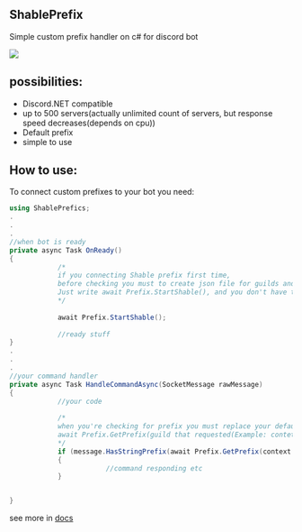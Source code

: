 ## ShablePrefix
Simple custom prefix handler on c# for discord bot
<p align="left">
            <a href="https://www.nuget.org/packages/ShablePrefix/"><img src="https://img.shields.io/nuget/dt/ShablePrefix.svg?label=Downloads&logo=nuget&style=for-the-badge&logoWidth=30&labelColor=0d0d0d"/></a>    
</p>



## possibilities:

- Discord.NET compatible
- up to 500 servers(actually unlimited count of servers, but response speed decreases(depends on cpu))
- Default prefix
- simple to use

## How to use:
To connect custom prefixes to your bot you need:
```cs
using ShablePrefics;
.
.
.
//when bot is ready
private async Task OnReady()
{
            /*
            if you connecting Shable prefix first time, 
            before checking you must to create json file for guilds and their prefixes.
            Just write await Prefix.StartShable(), and you don't have to touch it anymore.
            */
            
            await Prefix.StartShable();
            
            //ready stuff
}
.
.
.
//your command handler
private async Task HandleCommandAsync(SocketMessage rawMessage)
{
            //your code
            
            /*
            when you're checking for prefix you must replace your default string prefix with
            await Prefix.GetPrefix(guild that requested(Example: contet.Guild), default prefix of your bot)
            */
            if (message.HasStringPrefix(await Prefix.GetPrefix(context.Guild,_defaultPrefics), ref argPos) && !(message.HasMentionPrefix(_client.CurrentUser, ref argPos)))
            {
                        //command responding etc
            }


}
```
see more in <a href="https://github.com/NascuBB/ShablePrefix/tree/main/docs">docs</a>
